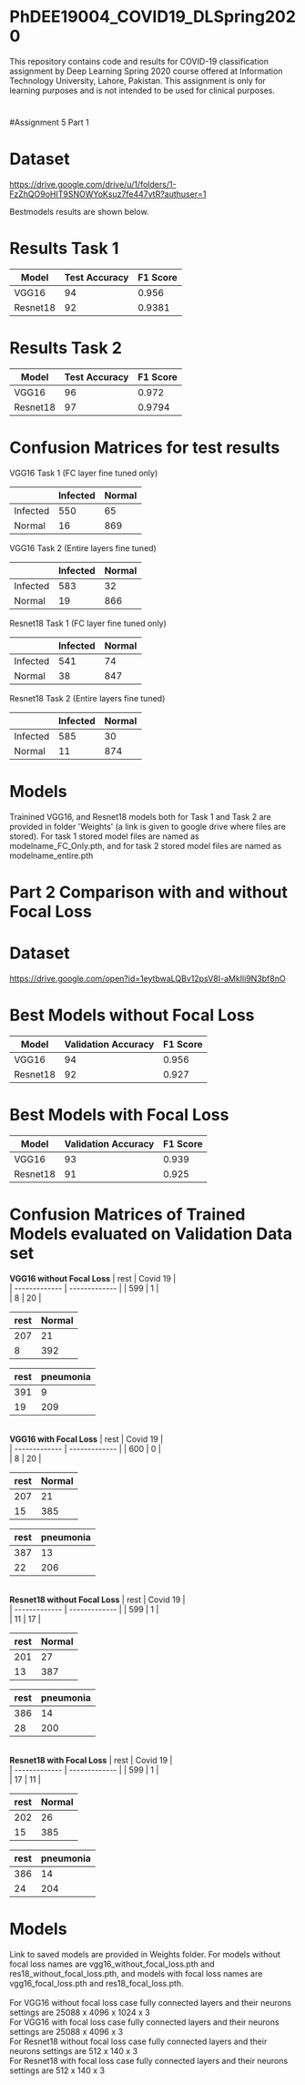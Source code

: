 # PhDEE19004_COVID19_DLSpring2020
This repository contains code and results for COVID-19 classification assignment by Deep Learning Spring 2020 course offered at Information Technology University, Lahore, Pakistan. This assignment is only for learning purposes and is not intended to be used for clinical purposes.

#
#Assignment 5 Part 1
# Dataset
https://drive.google.com/drive/u/1/folders/1-FzZhQO9oHIT9SNOWYoKsuz7fe447vtR?authuser=1


Bestmodels results are shown below. 

# Results Task 1

| Model         | Test Accuracy | F1 Score |
| ------------- | ------------- | -------- |
|     VGG16     |       94      |    0.956 |
|   Resnet18    |       92      |   0.9381 |


# Results Task 2

| Model         | Test Accuracy | F1 Score |
| ------------- | ------------- | -------- |
|     VGG16     |       96      |    0.972 |
|   Resnet18    |       97      |   0.9794 |

# Confusion Matrices for test results

VGG16 Task 1 (FC layer fine tuned only)

|               |    Infected   |   Normal |
| ------------- | ------------- | -------- |
|   Infected    |      550      |      65  |
|    Normal     |       16      |     869  |

VGG16 Task 2 (Entire layers fine tuned)

|               |    Infected   |   Normal |
| ------------- | ------------- | -------- |
|   Infected    |      583      |      32  |
|    Normal     |       19      |     866  |

Resnet18 Task 1 (FC layer fine tuned only)

|               |    Infected   |   Normal |
| ------------- | ------------- | -------- |
|   Infected    |      541      |      74  |
|    Normal     |       38      |     847  |

Resnet18 Task 2 (Entire layers fine tuned)

|               |    Infected   |   Normal |
| ------------- | ------------- | -------- |
|   Infected    |      585      |      30  |
|    Normal     |       11      |     874  |


# Models

Trainined VGG16, and Resnet18 models both for Task 1 and Task 2 are provided in folder 'Weights' (a link is given to google drive where files are stored). For task 1 stored model files are named as modelname_FC_Only.pth, and for task 2 stored model files are named as modelname_entire.pth
#
# Part 2 Comparison with and without Focal Loss

# Dataset
https://drive.google.com/open?id=1eytbwaLQBv12psV8I-aMkIli9N3bf8nO

# Best Models without Focal Loss

|       Model         | Validation Accuracy | F1 Score |
| ------------------- | ------------------- | -------- |
|        VGG16        |          94         |    0.956 |
|      Resnet18       |          92         |    0.927 |


# Best Models with Focal Loss

|       Model         | Validation Accuracy | F1 Score |
| ------------------- | ------------------- | -------- |
|        VGG16        |          93         |    0.939 |
|      Resnet18       |          91         |    0.925 |

#
# Confusion Matrices of Trained Models evaluated on Validation Data set
**VGG16 without Focal Loss**
|     rest      |    Covid 19   |          
| ------------- | ------------- |
|     599       |       1       |          
|       8       |       20      |          

|     rest      |      Normal   |         
| ------------- | ------------- | 
|     207       |       21      |         
|       8       |      392      |         

|     rest      |   pneumonia   |
| ------------- | ------------- |
|     391       |       9       |
|     19        |       209     |

\
**VGG16 with Focal Loss**
|     rest      |    Covid 19   |          
| ------------- | ------------- |
|     600       |       0       |          
|       8       |       20      |          

|     rest      |      Normal   |         
| ------------- | ------------- | 
|     207       |       21      |         
|      15       |      385      |         

|     rest      |   pneumonia   |
| ------------- | ------------- |
|     387       |       13      |
|     22        |       206     |

\
**Resnet18 without Focal Loss**
|     rest      |    Covid 19   |          
| ------------- | ------------- |
|     599       |       1       |          
|      11       |       17      |          

|     rest      |      Normal   |         
| ------------- | ------------- | 
|     201       |       27      |         
|      13       |      387      |         

|     rest      |   pneumonia   |
| ------------- | ------------- |
|     386       |       14      |
|     28        |       200     |


\
**Resnet18 with Focal Loss**
|     rest      |    Covid 19   |          
| ------------- | ------------- |
|     599       |       1       |          
|      17       |       11      |          

|     rest      |      Normal   |         
| ------------- | ------------- | 
|     202       |       26      |         
|      15       |      385      |         

|     rest      |   pneumonia   |
| ------------- | ------------- |
|     386       |       14      |
|     24        |       204     |

#
# Models
Link to saved models are provided in Weights folder. For models without focal loss names are vgg16_without_focal_loss.pth and res18_without_focal_loss.pth, and models with focal loss names are vgg16_focal_loss.pth and res18_focal_loss.pth.
\
\
For VGG16 without focal loss case fully connected layers and their neurons settings are 25088 x 4096 x 1024 x 3
\
For VGG16 with focal loss case fully connected layers and their neurons settings are 25088 x 4096 x 3 
\
For Resnet18 without focal loss case fully connected layers and their neurons settings are 512 x 140 x 3
\
For Resnet18 with focal loss case fully connected layers and their neurons settings are 512 x 140 x 3

